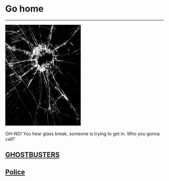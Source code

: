 # Go home 
---
![window](wind.gif)

OH-NO! You hear glass break, someone is trying to get in. Who you gonna call?
## [GHOSTBUSTERS](GHOSTBUSTERS.md)
## [Police](Police.md)
